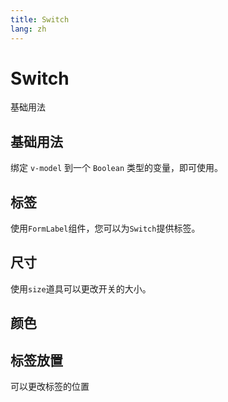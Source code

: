 ```yaml
---
title: Switch
lang: zh
---
```


<script setup lang="ts">
  import props from "../../../example/switch/description/en-props.ts";
  import events from "../../../example/switch/description/en-events.ts";
</script>


# Switch

基础用法

## 基础用法

绑定 `v-model` 到一个 `Boolean` 类型的变量，即可使用。

<demo src="../../../example/switch-new/base.vue"></demo>

## 标签

使用`FormLabel`组件，您可以为`Switch`提供标签。

<demo src="../../../example/switch-new/label.vue"></demo>

## 尺寸

使用`size`道具可以更改开关的大小。

<demo src="../../../example/switch-new/size.vue"></demo>

## 颜色

<demo src="../../../example/switch-new/color.vue"></demo>


## 标签放置

可以更改标签的位置

<demo src="../../../example/switch-new/placement.vue"></demo>
